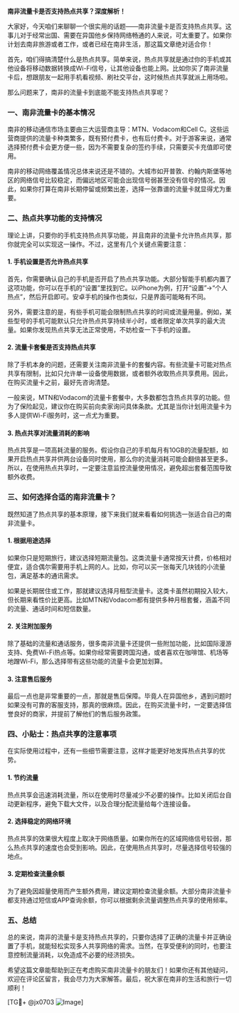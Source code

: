 **南非流量卡是否支持热点共享？深度解析！**

大家好，今天咱们来聊聊一个很实用的话题——南非流量卡是否支持热点共享。这事儿对于经常出国、需要在异国他乡保持网络畅通的人来说，可太重要了。如果你计划去南非旅游或者工作，或者已经在南非生活，那这篇文章绝对适合你！

首先，咱们得搞清楚什么是热点共享。简单来说，热点共享就是通过你的手机或其他设备将移动数据转换成Wi-Fi信号，让其他设备也能上网。比如你买了南非流量卡后，想跟朋友一起用手机看视频、刷社交平台，这时候热点共享就派上用场啦。

那么问题来了，南非的流量卡到底能不能支持热点共享呢？

### 一、南非流量卡的基本情况

南非的移动通信市场主要由三大运营商主导：MTN、Vodacom和Cell C。这些运营商提供的流量卡种类繁多，既有预付费卡，也有后付费卡。对于游客来说，通常选择预付费卡会更方便一些，因为不需要复杂的签约手续，只需要买卡充值即可使用。

南非的移动网络覆盖情况总体来说还是不错的。大城市如开普敦、约翰内斯堡等地区的网络信号比较稳定，而偏远地区可能会出现信号弱甚至没有信号的情况。因此，如果你打算在南非长期停留或频繁出差，选择一张靠谱的流量卡就显得尤为重要。

### 二、热点共享功能的支持情况

理论上讲，只要你的手机支持热点共享功能，并且南非的流量卡允许热点共享，那你就完全可以实现这一操作。不过，这里有几个关键点需要注意：

#### 1. 手机设置是否允许热点共享

首先，你需要确认自己的手机是否开启了热点共享功能。大部分智能手机都内置了这项功能，你可以在手机的“设置”里找到它。以iPhone为例，打开“设置”→“个人热点”，然后开启即可。安卓手机的操作也类似，只是界面可能略有不同。

另外，需要注意的是，有些手机可能会限制热点共享的时间或流量用量。例如，某些型号的手机可能默认只允许热点共享持续半小时，或者限定单次共享的最大流量。如果你发现热点共享无法正常使用，不妨检查一下手机的设置。

#### 2. 流量卡套餐是否支持热点共享

除了手机本身的问题，还需要关注南非流量卡的套餐内容。有些流量卡可能对热点共享有限制，比如只允许单一设备使用数据，或者额外收取热点共享费用。因此，在购买流量卡之前，最好先咨询清楚。

一般来说，MTN和Vodacom的流量卡套餐中，大多数都包含热点共享的功能。但为了保险起见，建议你在购买前向卖家询问具体条款。尤其是当你计划用流量卡为多人提供Wi-Fi服务时，这一点尤为重要。

#### 3. 热点共享对流量消耗的影响

热点共享是一项高耗流量的服务。假设你自己的手机每月有10GB的流量配额，如果开启热点共享并供两台设备同时使用，那么你的流量消耗可能会翻倍甚至更多。所以，在使用热点共享时，一定要注意监控流量使用情况，避免超出套餐范围导致额外收费。

### 三、如何选择合适的南非流量卡？

既然知道了热点共享的基本原理，接下来我们就来看看如何挑选一张适合自己的南非流量卡。

#### 1. 根据用途选择

如果你只是短期旅行，建议选择短期流量包。这类流量卡通常按天计费，价格相对便宜，适合偶尔需要用手机上网的人。比如，你可以买一张每天几块钱的小流量包，满足基本的通讯需求。

如果是长期居住或工作，那就建议选择月租型流量卡。这类卡虽然初期投入较大，但长期来看性价比更高。比如MTN和Vodacom都有提供多种月租套餐，涵盖不同的流量、通话时间和短信数量。

#### 2. 关注附加服务

除了基础的流量和通话服务，很多南非流量卡还提供一些附加功能，比如国际漫游支持、免费Wi-Fi热点等。如果你经常需要跨国沟通，或者喜欢在咖啡馆、机场等地蹭Wi-Fi，那么选择带有这些功能的流量卡会更加划算。

#### 3. 注意售后服务

最后一点也是非常重要的一点，那就是售后保障。毕竟人在异国他乡，遇到问题时如果没有可靠的客服支持，那真的很麻烦。因此，在购买流量卡时，一定要选择信誉良好的商家，并提前了解他们的售后服务政策。

### 四、小贴士：热点共享的注意事项

在实际使用过程中，还有一些细节需要注意，这样才能更好地发挥热点共享的优势。

#### 1. 节约流量

热点共享会迅速消耗流量，所以在使用时尽量减少不必要的操作。比如关闭后台自动更新程序，避免下载大文件，以及合理分配流量给每个连接设备。

#### 2. 选择稳定的网络环境

热点共享的效果很大程度上取决于网络质量。如果你所在的区域网络信号较弱，那么热点共享的速度也会受到影响。因此，在使用热点共享时，尽量选择信号较强的地点。

#### 3. 定期检查流量余额

为了避免因超量使用而产生额外费用，建议定期检查流量余额。大部分南非流量卡都支持通过短信或APP查询余额，你可以根据剩余流量调整热点共享的使用频率。

### 五、总结

总的来说，南非的流量卡是支持热点共享的，只要你选择了正确的流量卡并正确设置了手机，就能轻松实现多人共享网络的需求。当然，在享受便利的同时，也要注意控制流量消耗，以免造成不必要的经济损失。

希望这篇文章能帮助到正在考虑购买南非流量卡的朋友们！如果你还有其他疑问，欢迎在评论区留言，我会尽力为大家解答。最后，祝大家在南非的生活和旅行一切顺利！

[TG💪+ @jx0703 ![Image](https://github.com/user-attachments/assets/dbca1d08-cadb-493c-b0ec-ad6f7a83f270)]